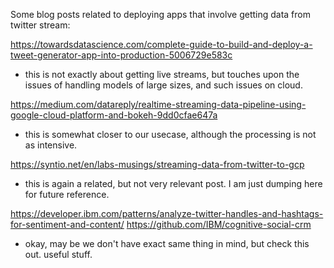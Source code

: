 
Some blog posts related to deploying apps that involve getting data from twitter stream:

https://towardsdatascience.com/complete-guide-to-build-and-deploy-a-tweet-generator-app-into-production-5006729e583c
- this is not exactly about getting live streams, but touches upon the issues of handling models of large sizes, and such issues on cloud.

https://medium.com/datareply/realtime-streaming-data-pipeline-using-google-cloud-platform-and-bokeh-9dd0cfae647a
- this is somewhat closer to our usecase, although the processing is not as intensive.

https://syntio.net/en/labs-musings/streaming-data-from-twitter-to-gcp
- this is again a related, but not very relevant post. I am just dumping here for future reference. 

https://developer.ibm.com/patterns/analyze-twitter-handles-and-hashtags-for-sentiment-and-content/
https://github.com/IBM/cognitive-social-crm
- okay, may be we don't have exact same thing in mind, but check this out. useful stuff.

